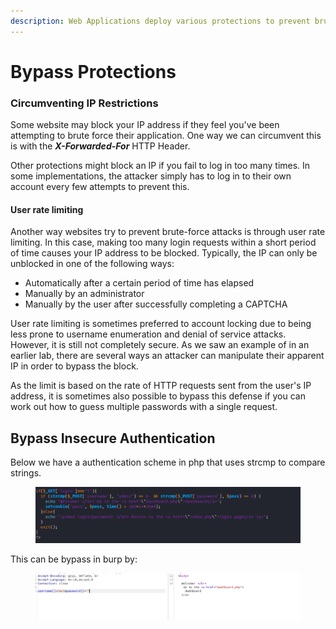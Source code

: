```yaml
---
description: Web Applications deploy various protections to prevent brute forcing attacks.
---
```


# Bypass Protections

### Circumventing IP Restrictions

Some website may block your IP address if they feel you've been attempting to brute force their application. One way we can circumvent this is with the _**X-Forwarded-For**_ HTTP Header.

Other protections might block an IP if you fail to log in too many times. In some implementations, the attacker simply has to log in to their own account every few attempts to prevent this.



#### User rate limiting <a href="#user-rate-limiting" id="user-rate-limiting"></a>

Another way websites try to prevent brute-force attacks is through user rate limiting. In this case, making too many login requests within a short period of time causes your IP address to be blocked. Typically, the IP can only be unblocked in one of the following ways:

* Automatically after a certain period of time has elapsed
* Manually by an administrator
* Manually by the user after successfully completing a CAPTCHA

User rate limiting is sometimes preferred to account locking due to being less prone to username enumeration and denial of service attacks. However, it is still not completely secure. As we saw an example of in an earlier lab, there are several ways an attacker can manipulate their apparent IP in order to bypass the block.

As the limit is based on the rate of HTTP requests sent from the user's IP address, it is sometimes also possible to bypass this defense if you can work out how to guess multiple passwords with a single request.



## Bypass Insecure Authentication

Below we have a authentication scheme in php that uses strcmp to compare strings.

<figure><img src="../../.gitbook/assets/image (6) (1).png" alt=""><figcaption></figcaption></figure>

This can be bypass in burp by:

<figure><img src="../../.gitbook/assets/image (7).png" alt=""><figcaption></figcaption></figure>
